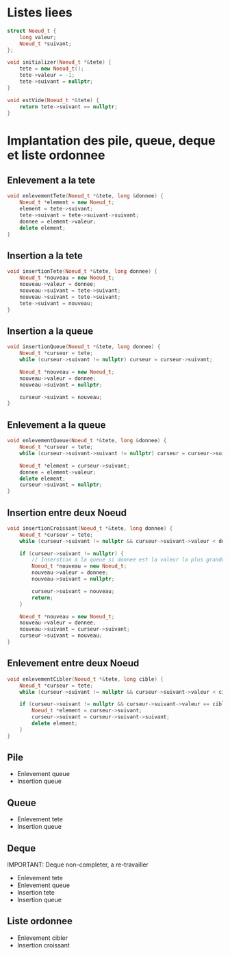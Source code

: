 # Listes liees

```cpp
struct Noeud_t {
    long valeur;
    Noeud_t *suivant;
};

void initializer(Noeud_t *&tete) {
    tete = new Noeud_t();
    tete->valeur = -1;
    tete->suivant = nullptr;
}

void estVide(Noeud_t *&tete) {
    return tete->suivant == nullptr;
}
```

# Implantation des pile, queue, deque et liste ordonnee

## Enlevement a la tete

```cpp
void enlevementTete(Noeud_t *&tete, long &donnee) {
    Noeud_t *element = new Noeud_t;
    element = tete->suivant;
    tete->suivant = tete->suivant->suivant;
    donnee = element->valeur;
    delete element;
}
```

## Insertion a la tete
```cpp
void insertionTete(Noeud_t *&tete, long donnee) {
    Noeud_t *nouveau = new Noeud_t;
    nouveau->valeur = donnee;
    nouveau->suivant = tete->suivant;
    nouveau->suivant = tete->suivant;
    tete->suivant = nouveau;
}
```

## Insertion a la queue
```cpp
void insertionQueue(Noeud_t *&tete, long donnee) {
    Noeud_t *curseur = tete;
    while (curseur->suivant != nullptr) curseur = curseur->suivant;

    Noeud_t *nouveau = new Noeud_t;
    nouveau->valeur = donnee;
    nouveau->suivant = nullptr;

    curseur->suivant = nouveau;
}
```

## Enlevement a la queue
```cpp
void enlevementQueue(Noeud_t *&tete, long &donnee) {
    Noeud_t *curseur = tete;
    while (curseur->suivant->suivant != nullptr) curseur = curseur->suivant;

    Noeud_t *element = curseur->suivant;
    donnee = element->valeur;
    delete element;
    curseur->suivant = nullptr;
}
```

## Insertion entre deux Noeud
```cpp
void insertionCroissant(Noeud_t *&tete, long donnee) {
    Noeud_t *curseur = tete;
    while (curseur->suivant != nullptr && curseur->suivant->valeur < donnee) curseur = curseur->suivant;

    if (curseur->suivant != nullptr) {
        // Inserstion a la queue si donnee est la valeur la plus grande de la liste liee
        Noeud_t *nouveau = new Noeud_t;
        nouveau->valeur = donnee;
        nouveau->suivant = nullptr;

        curseur->suivant = nouveau;
        return;
    }

    Noeud_t *nouveau = new Noeud_t;
    nouveau->valeur = donnee;
    nouveau->suivant = curseur->suivant;
    curseur->suivant = nouveau;
}
```

## Enlevement entre deux Noeud
```cpp
void enlevementCibler(Noeud_t *&tete, long cible) {
    Noeud_t *curseur = tete;
    while (curseur->suivant != nullptr && curseur->suivant->valeur < cible) curseur = curseur->suivant;

    if (curseur->suivant != nullptr && curseur->suivant->valeur == cible) {
        Noeud_t *element = curseur->suivant;
        curseur->suivant = curseur->suivant->suivant;
        delete element;
    }
}
```

## Pile

- Enlevement queue
- Insertion queue

## Queue

- Enlevement tete
- Insertion queue

## Deque

IMPORTANT: Deque non-completer, a re-travailler

- Enlevement tete
- Enlevement queue
- Insertion tete
- Insertion queue

## Liste ordonnee

- Enlevement cibler
- Insertion croissant
